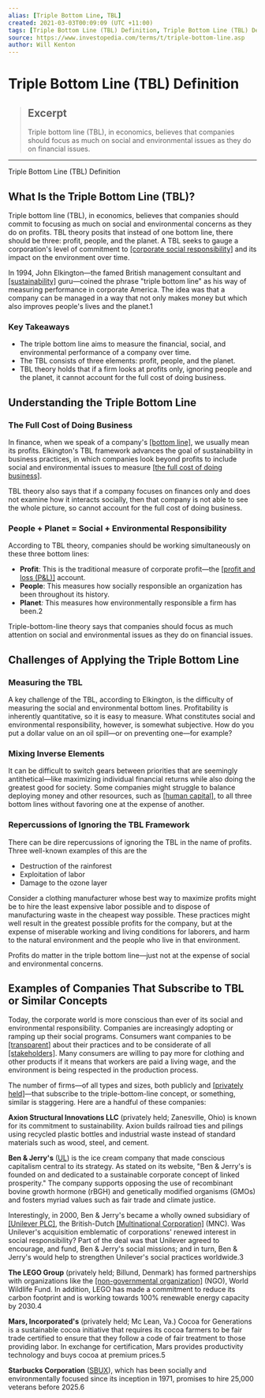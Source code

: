 ```yaml
---
alias: [Triple Bottom Line, TBL]
created: 2021-03-03T00:09:09 (UTC +11:00)
tags: [Triple Bottom Line (TBL) Definition, Triple Bottom Line (TBL) Definition]
source: https://www.investopedia.com/terms/t/triple-bottom-line.asp
author: Will Kenton
---
```


# Triple Bottom Line (TBL) Definition

> ## Excerpt
> Triple bottom line (TBL), in economics, believes that companies should focus as much on social and environmental issues as they do on financial issues.

---

Triple Bottom Line (TBL) Definition
## What Is the Triple Bottom Line (TBL)?

Triple bottom line (TBL), in economics, believes that companies should commit to focusing as much on social and environmental concerns as they do on profits. TBL theory posits that instead of one bottom line, there should be three: profit, people, and the planet. A TBL seeks to gauge a corporation's level of commitment to [[corporate social responsibility]](https://www.investopedia.com/terms/c/corp-social-responsibility.asp) and its impact on the environment over time.

In 1994, John Elkington—the famed British management consultant and [[sustainability]](https://www.investopedia.com/terms/s/sustainability.asp) guru—coined the phrase "triple bottom line" as his way of measuring performance in corporate America. The idea was that a company can be managed in a way that not only makes money but which also improves people's lives and the planet.1

### Key Takeaways

-   The triple bottom line aims to measure the financial, social, and environmental performance of a company over time.
-   The TBL consists of three elements: profit, people, and the planet.
-   TBL theory holds that if a firm looks at profits only, ignoring people and the planet, it cannot account for the full cost of doing business.

## Understanding the Triple Bottom Line

### The Full Cost of Doing Business

In finance, when we speak of a company's [[bottom line]](https://www.investopedia.com/terms/b/bottomline.asp), we usually mean its profits. Elkington's TBL framework advances the goal of sustainability in business practices, in which companies look beyond profits to include social and environmental issues to measure [[the full cost of doing business]](https://www.investopedia.com/terms/c/costofcapital.asp).

TBL theory also says that if a company focuses on finances only and does not examine how it interacts socially, then that company is not able to see the whole picture, so cannot account for the full cost of doing business.

### People + Planet = Social + Environmental Responsibility

According to TBL theory, companies should be working simultaneously on these three bottom lines:

-   **Profit**: This is the traditional measure of corporate profit—the [[profit and loss (P&L)]](https://www.investopedia.com/terms/p/plstatement.asp) account.
-   **People**: This measures how socially responsible an organization has been throughout its history.
-   **Planet**_:_ This measures how environmentally responsible a firm has been.2

Triple-bottom-line theory says that companies should focus as much attention on social and environmental issues as they do on financial issues.

## Challenges of Applying the Triple Bottom Line

### Measuring the TBL

A key challenge of the TBL, according to Elkington, is the difficulty of measuring the social and environmental bottom lines. Profitability is inherently quantitative, so it is easy to measure. What constitutes social and environmental responsibility, however, is somewhat subjective. How do you put a dollar value on an oil spill—or on preventing one—for example?

### Mixing Inverse Elements

It can be difficult to switch gears between priorities that are seemingly antithetical—like maximizing individual financial returns while also doing the greatest good for society. Some companies might struggle to balance deploying money and other resources, such as [[human capital]](https://www.investopedia.com/terms/h/humancapital.asp), to all three bottom lines without favoring one at the expense of another.

### Repercussions of Ignoring the TBL Framework

There can be dire repercussions of ignoring the TBL in the name of profits. Three well-known examples of this are the

-   Destruction of the rainforest
-   Exploitation of labor
-   Damage to the ozone layer

Consider a clothing manufacturer whose best way to maximize profits might be to hire the least expensive labor possible and to dispose of manufacturing waste in the cheapest way possible. These practices might well result in the greatest possible profits for the company, but at the expense of miserable working and living conditions for laborers, and harm to the natural environment and the people who live in that environment.

Profits do matter in the triple bottom line—just not at the expense of social and environmental concerns.

## Examples of Companies That Subscribe to TBL or Similar Concepts

Today, the corporate world is more conscious than ever of its social and environmental responsibility. Companies are increasingly adopting or ramping up their social programs. Consumers want companies to be [[transparent]](https://www.investopedia.com/articles/fundamental/03/121703.asp) about their practices and to be considerate of all [[stakeholders]](https://www.investopedia.com/terms/s/stakeholder.asp). Many consumers are willing to pay more for clothing and other products if it means that workers are paid a living wage, and the environment is being respected in the production process.

The number of firms—of all types and sizes, both publicly and [[privately held]](https://www.investopedia.com/terms/p/privately-owned.asp)—that subscribe to the triple-bottom-line concept, or something, similar is staggering. Here are a handful of these companies:

**Axion Structural Innovations LLC** (privately held; Zanesville, Ohio) is known for its commitment to sustainability. Axion builds railroad ties and pilings using recycled plastic bottles and industrial waste instead of standard materials such as wood, steel, and cement.

**Ben & Jerry's** ([UL](https://www.investopedia.com/markets/quote?tvwidgetsymbol=ul)) is the ice cream company that made conscious capitalism central to its strategy. As stated on its website, "Ben & Jerry's is founded on and dedicated to a sustainable corporate concept of linked prosperity." The company supports opposing the use of recombinant bovine growth hormone (rBGH) and genetically modified organisms (GMOs) and fosters myriad values such as fair trade and climate justice.

Interestingly, in 2000, Ben & Jerry's became a wholly owned subsidiary of [[Unilever PLC]](https://www.investopedia.com/articles/markets/012916/how-unilever-makes-money-ul.asp), the British-Dutch [[Multinational Corporation]](https://www.investopedia.com/terms/m/multinationalcorporation.asp) (MNC). Was Unilever's acquisition emblematic of corporations' renewed interest in social responsibility? Part of the deal was that Unilever agreed to encourage, and fund, Ben & Jerry's social missions; and in turn, Ben & Jerry's would help to strengthen Unilever's social practices worldwide.3

**The LEGO Group** (privately held; Billund, Denmark) has formed partnerships with organizations like the [[non-governmental organization]](https://www.investopedia.com/ask/answers/13/what-is-non-government-organization.asp) (NGO), World Wildlife Fund. In addition, LEGO has made a commitment to reduce its carbon footprint and is working towards 100% renewable energy capacity by 2030.4

**Mars, Incorporated's** (privately held; Mc Lean, Va.) Cocoa for Generations is a sustainable cocoa initiative that requires its cocoa farmers to be fair trade certified to ensure that they follow a code of fair treatment to those providing labor. In exchange for certification, Mars provides productivity technology and buys cocoa at premium prices.5

**Starbucks Corporation** ([SBUX](https://www.investopedia.com/markets/quote?tvwidgetsymbol=sbux)), which has been socially and environmentally focused since its inception in 1971, promises to hire 25,000 veterans before 2025.6
